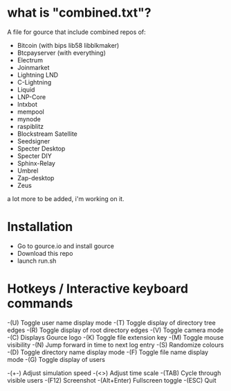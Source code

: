 
# what is "combined.txt"?

A file for gource that include combined repos of:

- Bitcoin (with bips lib58 libblkmaker)
- Btcpayserver (with everything)
- Electrum
- Joinmarket
- Lightning LND
- C-Lightning
- Liquid
- LNP-Core
- lntxbot
- mempool
- mynode
- raspiblitz
- Blockstream Satellite
- Seedsigner
- Specter Desktop
- Specter DIY
- Sphinx-Relay
- Umbrel
- Zap-desktop
- Zeus

a lot more to be added, i'm working on it.


# Installation

- Go to gource.io and install gource
- Download this repo
- launch run.sh



# Hotkeys / Interactive keyboard commands 
-(U)   Toggle user name display mode
-(T)   Toggle display of directory tree edges
-(R)   Toggle display of root directory edges
-(V)   Toggle camera mode
-(C)   Displays Gource logo
-(K)   Toggle file extension key
-(M)   Toggle mouse visibility
-(N)   Jump forward in time to next log entry
-(S)   Randomize colours
-(D)   Toggle directory name display mode
-(F)   Toggle file name display mode
-(G)   Toggle display of users

-(+-)  Adjust simulation speed
-(<>)  Adjust time scale
-(TAB) Cycle through visible users
-(F12) Screenshot
-(Alt+Enter) Fullscreen toggle
-(ESC) Quit


